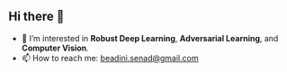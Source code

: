 ## Hi there 👋


- 🌱 I’m interested in **Robust Deep Learning**, **Adversarial Learning**, and **Computer Vision**.
- 📫 How to reach me: beadini.senad@gmail.com

